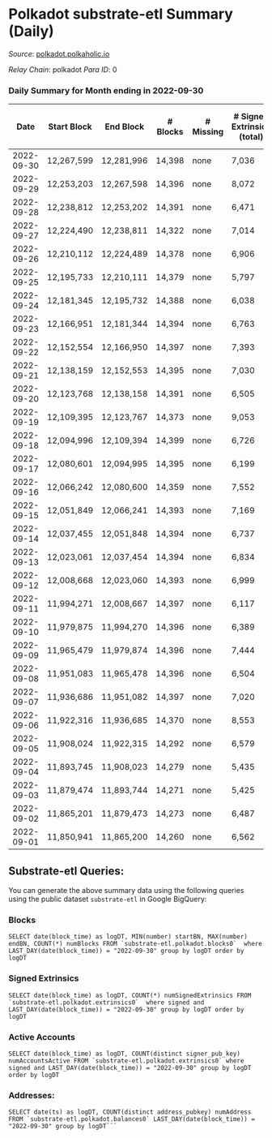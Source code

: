 # Polkadot substrate-etl Summary (Daily)

_Source_: [polkadot.polkaholic.io](https://polkadot.polkaholic.io)

*Relay Chain*: polkadot
*Para ID*: 0



### Daily Summary for Month ending in 2022-09-30


| Date | Start Block | End Block | # Blocks | # Missing | # Signed Extrinsics (total) | # Active Accounts | # Addresses with Balances | # Events | # Transfers | # XCM Transfers In | # XCM Transfers Out |
| ---- | ----------- | --------- | -------- | --------- | --------------------------- | ----------------- | ------------------------- | -------- | ----------- | ------------------ | ------------------- |
| 2022-09-30 | 12,267,599 | 12,281,996 | 14,398 | none  | 7,036 | 3,392 | 1,063,064 | 441,670 | 5,937 ($65,307,467) | 384 ($575,872) | 371 ($1,097,487) |
| 2022-09-29 | 12,253,203 | 12,267,598 | 14,396 | none  | 8,072 | 3,811 |  | 444,269 | 6,966 ($59,574,002) | 834 ($2,217,779) | 769 ($1,628,512) |
| 2022-09-28 | 12,238,812 | 12,253,202 | 14,391 | none  | 6,471 | 3,039 |  | 431,999 | 5,176 ($32,102,658) | 89 ($202,681) | 192 ($231,713) |
| 2022-09-27 | 12,224,490 | 12,238,811 | 14,322 | none  | 7,014 | 3,250 |  | 432,953 | 5,452 ($44,415,948) | 110 ($578,943) | 172 ($532,587) |
| 2022-09-26 | 12,210,112 | 12,224,489 | 14,378 | none  | 6,906 | 3,123 |  | 433,219 | 5,413 ($44,120,343) | 93 ($334,925) | 176 ($349,273) |
| 2022-09-25 | 12,195,733 | 12,210,111 | 14,379 | none  | 5,797 | 2,674 |  | 424,664 | 4,426 ($21,317,576) | 105 ($309,606) | 229 ($435,244) |
| 2022-09-24 | 12,181,345 | 12,195,732 | 14,388 | none  | 6,038 | 2,766 |  | 426,412 | 4,597 ($24,823,350) | 85 ($277,719) | 192 ($515,591) |
| 2022-09-23 | 12,166,951 | 12,181,344 | 14,394 | none  | 6,763 | 3,210 |  | 432,439 | 5,448 ($38,182,173) | 125 ($304,973) | 245 ($516,536) |
| 2022-09-22 | 12,152,554 | 12,166,950 | 14,397 | none  | 7,393 | 3,345 |  | 439,452 | 5,846 ($38,437,076) | 2 ($1,289.69) | 20 ($13,914.34) |
| 2022-09-21 | 12,138,159 | 12,152,553 | 14,395 | none  | 7,030 | 3,263 |  | 433,402 | 6,170 ($106,649,861) | 141 ($566,714) | 299 ($1,470,705) |
| 2022-09-20 | 12,123,768 | 12,138,158 | 14,391 | none  | 6,505 | 2,880 |  | 427,884 | 5,907 ($34,601,884) | 114 ($1,282,568) | 324 ($495,258) |
| 2022-09-19 | 12,109,395 | 12,123,767 | 14,373 | none  | 9,053 | 3,865 | 1,057,322 | 450,689 | 8,561 ($129,522,350) | 139 ($213,661) | 393 ($1,218,094) |
| 2022-09-18 | 12,094,996 | 12,109,394 | 14,399 | none  | 6,726 | 3,067 | 1,056,673 | 425,322 | 5,493 ($68,404,805) | 109 ($360,878) | 240 ($646,925) |
| 2022-09-17 | 12,080,601 | 12,094,995 | 14,395 | none  | 6,199 | 3,033 | 1,056,244 | 425,749 | 4,753 ($28,387,606) | 100 ($350,200) | 231 ($1,124,401) |
| 2022-09-16 | 12,066,242 | 12,080,600 | 14,359 | none  | 7,552 | 3,484 | 1,055,751 | 419,531 | 5,983 ($156,602,688) | 131 ($218,721) | 320 ($462,858) |
| 2022-09-15 | 12,051,849 | 12,066,241 | 14,393 | none  | 7,169 | 3,473 | 1,055,249 | 410,025 | 5,763 ($102,484,100) | 108 ($767,648) | 240 ($1,169,646) |
| 2022-09-14 | 12,037,455 | 12,051,848 | 14,394 | none  | 6,737 | 3,197 | 1,054,809 | 407,061 | 5,458 ($39,150,802) | 101 ($1,556,598) | 173 ($273,317) |
| 2022-09-13 | 12,023,061 | 12,037,454 | 14,394 | none  | 6,834 | 3,159 | 1,054,304 | 412,269 | 5,531 ($75,307,530) | 100 ($267,891) | 172 ($443,437) |
| 2022-09-12 | 12,008,668 | 12,023,060 | 14,393 | none  | 6,999 | 3,342 |  | 404,652 | 5,564 ($77,940,640) | 138 ($755,933) | 202 ($440,374) |
| 2022-09-11 | 11,994,271 | 12,008,667 | 14,397 | none  | 6,117 | 2,947 |  | 399,937 | 4,623 ($15,864,957) | 141 ($101,914) | 164 ($152,826) |
| 2022-09-10 | 11,979,875 | 11,994,270 | 14,396 | none  | 6,389 | 3,070 |  | 401,854 | 4,937 ($20,063,152) | 84 ($365,313) | 166 ($267,184) |
| 2022-09-09 | 11,965,479 | 11,979,874 | 14,396 | none  | 7,444 | 3,603 |  | 408,868 | 5,968 ($37,943,159) | 124 ($257,106) | 211 ($529,207) |
| 2022-09-08 | 11,951,083 | 11,965,478 | 14,396 | none  | 6,504 | 3,140 | 1,052,256 | 404,704 | 5,197 ($37,226,799) | 90 ($220,441) | 218 ($484,235) |
| 2022-09-07 | 11,936,686 | 11,951,082 | 14,397 | none  | 7,020 | 3,272 | 1,051,891 | 399,174 | 5,727 ($36,214,625) | 98 ($63,504.31) | 249 ($488,856) |
| 2022-09-06 | 11,922,316 | 11,936,685 | 14,370 | none  | 8,553 | 4,880 |  | 414,224 | 7,185 ($39,907,667) | 114 ($701,392) | 209 ($1,918,010) |
| 2022-09-05 | 11,908,024 | 11,922,315 | 14,292 | none  | 6,579 | 3,127 |  | 405,279 | 5,064 ($41,193,320) | 101 ($302,667) | 217 ($696,066) |
| 2022-09-04 | 11,893,745 | 11,908,023 | 14,279 | none  | 5,435 |  |  | 393,522 | 4,167 ($25,051,971) | 84 ($219,758) | 237 ($825,247) |
| 2022-09-03 | 11,879,474 | 11,893,744 | 14,271 | none  | 5,425 |  |  | 397,169 | 4,157 ($10,252,378) | 74 ($395,625) | 166 ($384,661) |
| 2022-09-02 | 11,865,201 | 11,879,473 | 14,273 | none  | 6,487 |  |  | 396,803 | 5,081 ($41,309,085) | 108 ($1,012,505) | 184 ($1,064,760) |
| 2022-09-01 | 11,850,941 | 11,865,200 | 14,260 | none  | 6,562 |  |  | 401,604 | 5,118 ($18,914,681) | 69 ($325,300) | 202 ($734,555) |

## Substrate-etl Queries:
You can generate the above summary data using the following queries using the public dataset `substrate-etl` in Google BigQuery:


### Blocks
```
SELECT date(block_time) as logDT, MIN(number) startBN, MAX(number) endBN, COUNT(*) numBlocks FROM `substrate-etl.polkadot.blocks0`  where LAST_DAY(date(block_time)) = "2022-09-30" group by logDT order by logDT
```


### Signed Extrinsics
```
SELECT date(block_time) as logDT, COUNT(*) numSignedExtrinsics FROM `substrate-etl.polkadot.extrinsics0`  where signed and LAST_DAY(date(block_time)) = "2022-09-30" group by logDT order by logDT
```


### Active Accounts
```
SELECT date(block_time) as logDT, COUNT(distinct signer_pub_key) numAccountsActive FROM `substrate-etl.polkadot.extrinsics0` where signed and LAST_DAY(date(block_time)) = "2022-09-30" group by logDT order by logDT
```


### Addresses:
```
SELECT date(ts) as logDT, COUNT(distinct address_pubkey) numAddress FROM `substrate-etl.polkadot.balances0` LAST_DAY(date(block_time)) = "2022-09-30" group by logDT```

